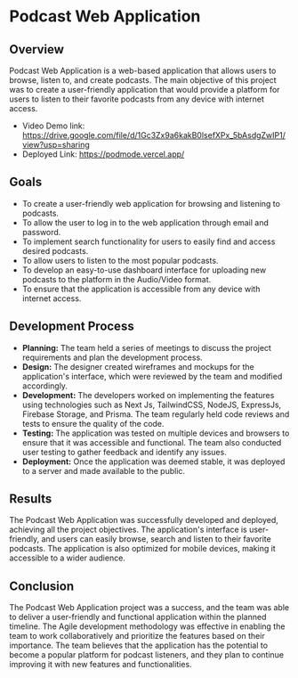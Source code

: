 # Podcast Web Application

## Overview

Podcast Web Application is a web-based application that allows users to browse, listen to, and create podcasts. The main objective of this project was to create a user-friendly application that would provide a platform for users to listen to their favorite podcasts from any device with internet access.
* Video Demo link: https://drive.google.com/file/d/1Gc3Zx9a6kakB0lsefXPx_5bAsdgZwIP1/view?usp=sharing
* Deployed Link: https://podmode.vercel.app/

 
## Goals

* To create a user-friendly web application for browsing and listening to podcasts.
* To allow the user to log in to the web application through email and password.
* To implement search functionality for users to easily find and access desired podcasts.
* To allow users to listen to the most popular podcasts.
* To develop an easy-to-use dashboard interface for uploading new podcasts to the platform in the Audio/Video format.
* To ensure that the application is accessible from any device with internet access.

## Development Process

* **Planning:** The team held a series of meetings to discuss the project requirements and plan the development process.
* **Design:** The designer created wireframes and mockups for the application's interface, which were reviewed by the team and modified accordingly.
* **Development:** The developers worked on implementing the features using technologies such as Next Js, TailwindCSS, NodeJS, ExpressJs, Firebase Storage, and Prisma. The team regularly held code reviews and tests to ensure the quality of the code.
* **Testing:** The application was tested on multiple devices and browsers to ensure that it was accessible and functional. The team also conducted user testing to gather feedback and identify any issues.
* **Deployment:** Once the application was deemed stable, it was deployed to a server and made available to the public.

## Results

The Podcast Web Application was successfully developed and deployed, achieving all the project objectives. The application's interface is user-friendly, and users can easily browse, search and listen to their favorite podcasts. The application is also optimized for mobile devices, making it accessible to a wider audience.

## Conclusion

The Podcast Web Application project was a success, and the team was able to deliver a user-friendly and functional application within the planned timeline. The Agile development methodology was effective in enabling the team to work collaboratively and prioritize the features based on their importance. The team believes that the application has the potential to become a popular platform for podcast listeners, and they plan to continue improving it with new features and functionalities.


